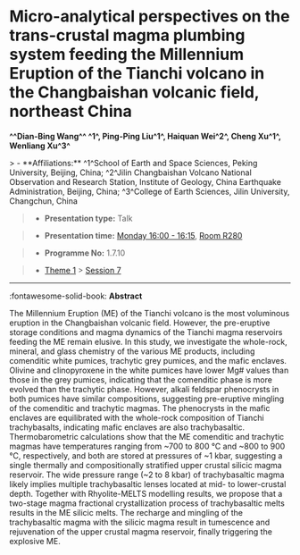 # Micro-analytical perspectives on the trans-crustal magma plumbing system feeding the Millennium Eruption of the Tianchi volcano in the Changbaishan volcanic field, northeast China

**^^Dian-Bing Wang^^ ^1^, Ping-Ping Liu^1^, Haiquan Wei^2^, Cheng Xu^1^, Wenliang Xu^3^**

<!-- more -->> - **Affiliations:** ^1^School of Earth and Space Sciences, Peking University, Beijing, China; ^2^Jilin Changbaishan Volcano National Observation and Research Station, Institute of Geology, China Earthquake Administration, Beijing, China; ^3^College of Earth Sciences, Jilin University, Changchun, China 

> - **Presentation type:** Talk

> - **Presentation time:** [Monday 16:00 - 16:15](../sessions_comparison.md#__tabbed_1_3), [Room R280](../maps_venue.md#__tabbed_1_1)

> - **Programme No:** 1.7.10

> - [Theme 1](../theme1.md) > [Session 7](../sessions/session-1-7.md)

--- 

:fontawesome-solid-book: **Abstract**

The Millennium Eruption (ME) of the Tianchi volcano is the most voluminous eruption in the Changbaishan volcanic field. However, the pre-eruptive storage conditions and magma dynamics of the Tianchi magma reservoirs feeding the ME remain elusive. In this study, we investigate the whole-rock, mineral, and glass chemistry of the various ME products, including comenditic white pumices, trachytic grey pumices, and the mafic enclaves. Olivine and clinopyroxene in the white pumices have lower Mg# values than those in the grey pumices, indicating that the comenditic phase is more evolved than the trachytic phase. However, alkali feldspar phenocrysts in both pumices have similar compositions, suggesting pre-eruptive mingling of the comenditic and trachytic magmas. The phenocrysts in the mafic enclaves are equilibrated with the whole-rock composition of Tianchi trachybasalts, indicating mafic enclaves are also trachybasaltic. Thermobarometric calculations show that the ME comenditic and trachytic magmas have temperatures ranging from ~700 to 800 °C and ~800 to 900 °C, respectively, and both are stored at pressures of ~1 kbar, suggesting a single thermally and compositionally stratified upper crustal silicic magma reservoir. The wide pressure range (~2 to 8 kbar) of trachybasaltic magma likely implies multiple trachybasaltic lenses located at mid- to lower-crustal depth. Together with Rhyolite-MELTS modelling results, we propose that a two-stage magma fractional crystallization process of trachybasaltic melts results in the ME silicic melts. The recharge and mingling of the trachybasaltic magma with the silicic magma result in tumescence and rejuvenation of the upper crustal magma reservoir, finally triggering the explosive ME.

